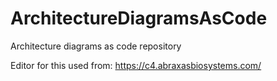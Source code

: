 # ArchitectureDiagramsAsCode
Architecture diagrams as code repository

Editor for this used from:
https://c4.abraxasbiosystems.com/
